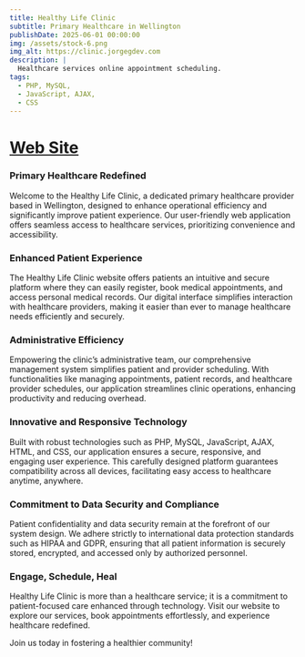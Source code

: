 ```yaml
---
title: Healthy Life Clinic
subtitle: Primary Healthcare in Wellington
publishDate: 2025-06-01 00:00:00
img: /assets/stock-6.png
img_alt: https://clinic.jorgegdev.com
description: |
  Healthcare services online appointment scheduling.
tags:
  - PHP, MySQL, 
  - JavaScript, AJAX, 
  - CSS
---
```



<h1>
<a target="_blank" href="https://clinic.jorgegdev.com">
Web Site
</a>
</h1>

<h3>Primary Healthcare Redefined</h3>

Welcome to the Healthy Life Clinic, a dedicated primary healthcare provider based in Wellington, designed to enhance operational efficiency and significantly improve patient experience. Our user-friendly web application offers seamless access to healthcare services, prioritizing convenience and accessibility.

<h3>Enhanced Patient Experience</h3>

The Healthy Life Clinic website offers patients an intuitive and secure platform where they can easily register, book medical appointments, and access personal medical records. Our digital interface simplifies interaction with healthcare providers, making it easier than ever to manage healthcare needs efficiently and securely.

<h3>Administrative Efficiency</h3>

Empowering the clinic’s administrative team, our comprehensive management system simplifies patient and provider scheduling. With functionalities like managing appointments, patient records, and healthcare provider schedules, our application streamlines clinic operations, enhancing productivity and reducing overhead.

<h3>Innovative and Responsive Technology</h3>

Built with robust technologies such as PHP, MySQL, JavaScript, AJAX, HTML, and CSS, our application ensures a secure, responsive, and engaging user experience. This carefully designed platform guarantees compatibility across all devices, facilitating easy access to healthcare anytime, anywhere.

<h3>Commitment to Data Security and Compliance</h3>

Patient confidentiality and data security remain at the forefront of our system design. We adhere strictly to international data protection standards such as HIPAA and GDPR, ensuring that all patient information is securely stored, encrypted, and accessed only by authorized personnel.

<h3>Engage, Schedule, Heal</h3>

Healthy Life Clinic is more than a healthcare service; it is a commitment to patient-focused care enhanced through technology. Visit our website to explore our services, book appointments effortlessly, and experience healthcare redefined.

Join us today in fostering a healthier community!